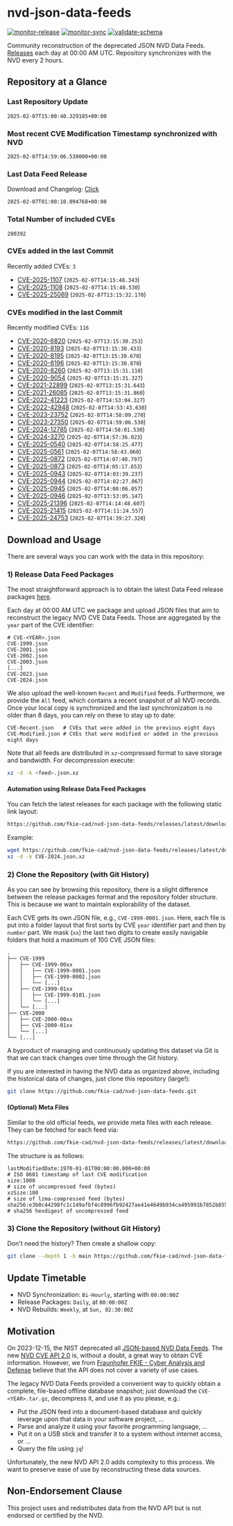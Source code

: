 # nvd-json-data-feeds

[![monitor-release](https://github.com/fkie-cad/nvd-json-data-feeds/actions/workflows/monitor_release.yml/badge.svg)](https://github.com/fkie-cad/nvd-json-data-feeds/actions/workflows/monitor_release.yml)
[![monitor-sync](https://github.com/fkie-cad/nvd-json-data-feeds/actions/workflows/monitor_sync.yml/badge.svg)](https://github.com/fkie-cad/nvd-json-data-feeds/actions/workflows/monitor_sync.yml)
[![validate-schema](https://github.com/fkie-cad/nvd-json-data-feeds/actions/workflows/validate_schema.yml/badge.svg)](https://github.com/fkie-cad/nvd-json-data-feeds/actions/workflows/validate_schema.yml)

Community reconstruction of the deprecated JSON NVD Data Feeds.
[Releases](https://github.com/fkie-cad/nvd-json-data-feeds/releases/latest) each day at 00:00 AM UTC.
Repository synchronizes with the NVD every 2 hours.

## Repository at a Glance

### Last Repository Update

```plain
2025-02-07T15:00:40.329185+00:00
```

### Most recent CVE Modification Timestamp synchronized with NVD

```plain
2025-02-07T14:59:06.530000+00:00
```

### Last Data Feed Release

Download and Changelog: [Click](https://github.com/fkie-cad/nvd-json-data-feeds/releases/latest)

```plain
2025-02-07T01:00:10.094768+00:00
```

### Total Number of included CVEs

```plain
280392
```

### CVEs added in the last Commit

Recently added CVEs: `3`

- [CVE-2025-1107](CVE-2025/CVE-2025-11xx/CVE-2025-1107.json) (`2025-02-07T14:15:48.343`)
- [CVE-2025-1108](CVE-2025/CVE-2025-11xx/CVE-2025-1108.json) (`2025-02-07T14:15:48.530`)
- [CVE-2025-25069](CVE-2025/CVE-2025-250xx/CVE-2025-25069.json) (`2025-02-07T13:15:32.170`)


### CVEs modified in the last Commit

Recently modified CVEs: `116`

- [CVE-2020-6820](CVE-2020/CVE-2020-68xx/CVE-2020-6820.json) (`2025-02-07T13:15:30.253`)
- [CVE-2020-8193](CVE-2020/CVE-2020-81xx/CVE-2020-8193.json) (`2025-02-07T13:15:30.433`)
- [CVE-2020-8195](CVE-2020/CVE-2020-81xx/CVE-2020-8195.json) (`2025-02-07T13:15:30.670`)
- [CVE-2020-8196](CVE-2020/CVE-2020-81xx/CVE-2020-8196.json) (`2025-02-07T13:15:30.870`)
- [CVE-2020-8260](CVE-2020/CVE-2020-82xx/CVE-2020-8260.json) (`2025-02-07T13:15:31.110`)
- [CVE-2020-9054](CVE-2020/CVE-2020-90xx/CVE-2020-9054.json) (`2025-02-07T13:15:31.327`)
- [CVE-2021-22899](CVE-2021/CVE-2021-228xx/CVE-2021-22899.json) (`2025-02-07T13:15:31.643`)
- [CVE-2021-26085](CVE-2021/CVE-2021-260xx/CVE-2021-26085.json) (`2025-02-07T13:15:31.860`)
- [CVE-2022-41223](CVE-2022/CVE-2022-412xx/CVE-2022-41223.json) (`2025-02-07T14:53:04.327`)
- [CVE-2022-42948](CVE-2022/CVE-2022-429xx/CVE-2022-42948.json) (`2025-02-07T14:53:43.630`)
- [CVE-2023-23752](CVE-2023/CVE-2023-237xx/CVE-2023-23752.json) (`2025-02-07T14:58:09.270`)
- [CVE-2023-27350](CVE-2023/CVE-2023-273xx/CVE-2023-27350.json) (`2025-02-07T14:59:06.530`)
- [CVE-2024-12785](CVE-2024/CVE-2024-127xx/CVE-2024-12785.json) (`2025-02-07T14:58:01.530`)
- [CVE-2024-3270](CVE-2024/CVE-2024-32xx/CVE-2024-3270.json) (`2025-02-07T14:57:36.023`)
- [CVE-2025-0540](CVE-2025/CVE-2025-05xx/CVE-2025-0540.json) (`2025-02-07T14:58:25.477`)
- [CVE-2025-0561](CVE-2025/CVE-2025-05xx/CVE-2025-0561.json) (`2025-02-07T14:58:43.060`)
- [CVE-2025-0872](CVE-2025/CVE-2025-08xx/CVE-2025-0872.json) (`2025-02-07T14:07:40.797`)
- [CVE-2025-0873](CVE-2025/CVE-2025-08xx/CVE-2025-0873.json) (`2025-02-07T14:05:17.653`)
- [CVE-2025-0943](CVE-2025/CVE-2025-09xx/CVE-2025-0943.json) (`2025-02-07T14:03:39.237`)
- [CVE-2025-0944](CVE-2025/CVE-2025-09xx/CVE-2025-0944.json) (`2025-02-07T14:02:27.067`)
- [CVE-2025-0945](CVE-2025/CVE-2025-09xx/CVE-2025-0945.json) (`2025-02-07T14:00:06.057`)
- [CVE-2025-0946](CVE-2025/CVE-2025-09xx/CVE-2025-0946.json) (`2025-02-07T13:53:05.147`)
- [CVE-2025-21396](CVE-2025/CVE-2025-213xx/CVE-2025-21396.json) (`2025-02-07T14:14:48.607`)
- [CVE-2025-21415](CVE-2025/CVE-2025-214xx/CVE-2025-21415.json) (`2025-02-07T14:11:24.557`)
- [CVE-2025-24753](CVE-2025/CVE-2025-247xx/CVE-2025-24753.json) (`2025-02-07T14:39:27.320`)


## Download and Usage

There are several ways you can work with the data in this repository:

### 1) Release Data Feed Packages

The most straightforward approach is to obtain the latest Data Feed release packages [here](https://github.com/fkie-cad/nvd-json-data-feeds/releases/latest).

Each day at 00:00 AM UTC we package and upload JSON files that aim to reconstruct the legacy NVD CVE Data Feeds.
Those are aggregated by the `year` part of the CVE identifier:

```
# CVE-<YEAR>.json
CVE-1999.json
CVE-2001.json
CVE-2002.json
CVE-2003.json
[...]
CVE-2023.json
CVE-2024.json
```

We also upload the well-known `Recent` and `Modified` feeds.
Furthermore, we provide the `All` feed, which contains a recent snapshot of all NVD records.
Once your local copy is synchronized and the last synchronization is no older than 8 days, you can rely on these to stay up to date:

```plain
CVE-Recent.json   # CVEs that were added in the previous eight days
CVE-Modified.json # CVEs that were modified or added in the previous eight days
```

Note that all feeds are distributed in `xz`-compressed format to save storage and bandwidth.
For decompression execute:

```sh
xz -d -k <feed>.json.xz
```

#### Automation using Release Data Feed Packages

You can fetch the latest releases for each package with the following static link layout:

```sh
https://github.com/fkie-cad/nvd-json-data-feeds/releases/latest/download/CVE-<YEAR>.json.xz
```

Example:

```sh
wget https://github.com/fkie-cad/nvd-json-data-feeds/releases/latest/download/CVE-2024.json.xz
xz -d -k CVE-2024.json.xz
```

### 2) Clone the Repository (with Git History)

As you can see by browsing this repository, there is a slight difference between the release packages format and the repository folder structure.
This is because we want to maintain explorability of the dataset.

Each CVE gets its own JSON file, e.g., `CVE-1999-0001.json`.
Here, each file is put into a folder layout that first sorts by CVE `year` identifier part and then by `number` part.
We mask (`xx`) the last two digits to create easily navigable folders that hold a maximum of 100 CVE JSON files:

```plain
.
├── CVE-1999
│   ├── CVE-1999-00xx
│   │   ├── CVE-1999-0001.json
│   │   ├── CVE-1999-0002.json
│   │   └── [...]
│   ├── CVE-1999-01xx
│   │   ├── CVE-1999-0101.json
│   │   └── [...]
│   └── [...]
├── CVE-2000
│   ├── CVE-2000-00xx
│   ├── CVE-2000-01xx
│   └── [...]
└── [...]
```

A byproduct of managing and continuously updating this dataset via Git is that we can track changes over time through the Git history.

If you are interested in having the NVD data as organized above, including the historical data of changes, just clone this repository (large!):

```sh
git clone https://github.com/fkie-cad/nvd-json-data-feeds.git
```

#### (Optional) Meta Files

Similar to the old official feeds, we provide meta files with each release. They can be fetched for each feed via:

```sh
https://github.com/fkie-cad/nvd-json-data-feeds/releases/latest/download/CVE-<YEAR>.meta
```

The structure is as follows:

```plain
lastModifiedDate:1970-01-01T00:00:00.000+00:00                          # ISO 8601 timestamp of last CVE modification
size:1000                                                               # size of uncompressed feed (bytes)
xzSize:100                                                              # size of lzma-compressed feed (bytes)
sha256:e3b0c44298fc1c149afbf4c8996fb92427ae41e4649b934ca495991b7852b855 # sha256 hexdigest of uncompressed feed
```

### 3) Clone the Repository (without Git History)

Don't need the history? Then create a shallow copy:

```sh
git clone --depth 1 -b main https://github.com/fkie-cad/nvd-json-data-feeds.git
```


## Update Timetable

* NVD Synchronization: `Bi-Hourly`, starting with `00:00:00Z`
* Release Packages: `Daily`, at `00:00:00Z`
* NVD Rebuilds: `Weekly`, at `Sun, 02:30:00Z`


## Motivation

On 2023-12-15, the NIST deprecated all [JSON-based NVD Data Feeds](https://nvd.nist.gov/vuln/data-feeds#divRetirementBanner-1).
The new [NVD CVE API 2.0](https://nvd.nist.gov/developers/vulnerabilities) is, without a doubt, a great way to obtain CVE information.
However, we from [Fraunhofer FKIE - Cyber Analysis and Defense](https://www.fkie.fraunhofer.de/en/departments/cad.html) believe that the API does not cover a variety of use cases.

The legacy NVD Data Feeds provided a convenient way to quickly obtain a complete, file-based offline database snapshot; just download the `CVE-<YEAR>.tar.gz`, decompress it, and use it as you please, e.g.:

- Put the JSON feed into a document-based database and quickly leverage upon that data in your software project, ...
- Parse and analyze it using your favorite programming language, ...
- Put it on a USB stick and transfer it to a system without internet access, or ...
- Query the file using `jq`!

Unfortunately, the new NVD API 2.0 adds complexity to this process.
We want to preserve ease of use by reconstructing these data sources.

## Non-Endorsement Clause

This project uses and redistributes data from the NVD API but is not endorsed or certified by the NVD.